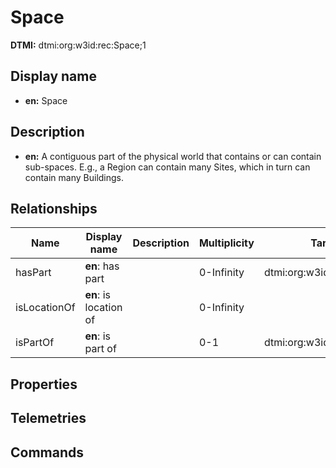 # Space
**DTMI:** dtmi:org:w3id:rec:Space;1
## Display name
- **en:** Space
## Description
- **en:** A contiguous part of the physical world that contains or can contain sub-spaces. E.g., a Region can contain many Sites, which in turn can contain many Buildings.
## Relationships
|Name|Display name|Description|Multiplicity|Target|Properties|
|-|-|-|-|-|-|
|hasPart|**en**: has part||0-Infinity|dtmi:org:w3id:rec:Space;1|
|isLocationOf|**en**: is location of||0-Infinity||
|isPartOf|**en**: is part of||0-1|dtmi:org:w3id:rec:Space;1|
## Properties
## Telemetries
## Commands
